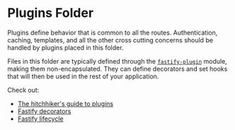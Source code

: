 # Plugins Folder

Plugins define behavior that is common to all the routes. Authentication, caching, templates, and all the other cross cutting concerns should be handled by plugins placed in this folder.

Files in this folder are typically defined through the [`fastify-plugin`](https://github.com/fastify/fastify-plugin) module, making them non-encapsulated. They can define decorators and set hooks that will then be used in the rest of your application.

Check out:

* [The hitchhiker's guide to plugins](https://fastify.dev/docs/latest/Guides/Plugins-Guide/)
* [Fastify decorators](https://fastify.dev/docs/latest/Reference/Decorators/)
* [Fastify lifecycle](https://fastify.dev/docs/latest/Reference/Lifecycle/)